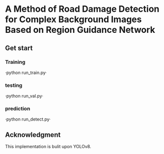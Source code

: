 A Method of Road Damage Detection for Complex Background Images Based on Region Guidance Network
=

## Get start

### Training
·python run_train.py·
### testing
·python run_val.py·
### prediction
·python run_detect.py·

## Acknowledgment
This implementation is bulit upon YOLOv8.
